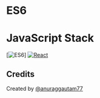 # ES6 
 

# JavaScript Stack 

[![ES6](http://dearkumar.com/wp-content/uploads/2016/08/ES6-the-bits-youll-actually-use.png)]
[![React](/client/public/img/techstack/react.png)](https://facebook.github.io/react/)
 
 

 ## Credits

Created by [@anuraggautam77](https://www.linkedin.com/in/anuraggautam77/)
 




 

